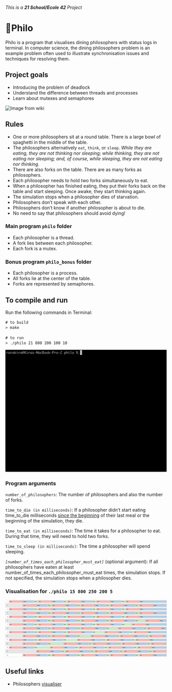 _This is a **21 School/Ecole 42** Project_

# 🍴Philo
Philo is a program that visualises dining philosophers with status logs in terminal. In computer science, the dining philosophers problem is an example problem often used to illustrate synchronisation issues and techniques for resolving them.

## Project goals

* Introducing the problem of deadlock
* Understand the difference between threads and processes
* Learn about mutexes and semaphores

![Image from wiki](https://upload.wikimedia.org/wikipedia/commons/thumb/7/7b/An_illustration_of_the_dining_philosophers_problem.png/463px-An_illustration_of_the_dining_philosophers_problem.png)

## Rules

* One or more philosophers sit at a round table. There is a large bowl of spaghetti in the middle of the table.
* The philosophers alternatively `eat`, `think`, or `sleep`. _While they are eating, they are not thinking nor sleeping; while thinking, they are not eating nor sleeping; and, of course, while sleeping, they are not eating nor thinking._
* There are also forks on the table. There are as many forks as philosophers.
* Each philosopher needs to hold two forks simultaneously to eat.
* When a philosopher has finished eating, they put their forks back on the table and start sleeping. Once awake, they start thinking again.
* The simulation stops when a philosopher dies of starvation.
* Philosophers don’t speak with each other.
* Philosophers don’t know if another philosopher is about to die.
* No need to say that philosophers should avoid dying!

### Main program `philo` folder
* Each philosopher is a thread.
* A fork lies between each philosopher.
* Each fork is a mutex.

### Bonus program `philo_bonus` folder
* Each philosopher is a process.
* All forks lie at the center of the table.
* Forks are represented by semaphores.

## To compile and run
Run the following commands in Terminal:
```shell
# to build
> make

# to run
> ./philo 21 800 200 100 10
```

![Philos Demo](preview/philos-demo.gif)

### Program arguments

`number_of_philosophers`: The number of philosophers and also the number of forks.

`time_to_die (in milliseconds)`: If a philosopher didn’t start eating time_to_die milliseconds <ins>since the beginning</ins> of their last meal or the beginning of the simulation, they die.

`time_to_eat (in milliseconds)`: The time it takes for a philosopher to eat. During that time, they will need to hold two forks.

`time_to_sleep (in milliseconds)`: The time a philosopher will spend sleeping.

_`[number_of_times_each_philosopher_must_eat]`_ (optional argument): If all philosophers have eaten at least number_of_times_each_philosopher_must_eat times, the simulation stops. If not specified, the simulation stops when a philosopher dies.

### Visualisation for `./philo 15 800 250 200 5`

![15 philos](preview/15philos.png)

## Useful links

* Philosophers [visualiser](https://nafuka11.github.io/philosophers-visualizer/)
